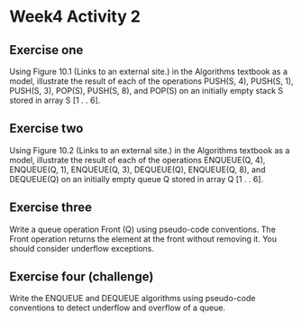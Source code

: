 # Week4 Activity 2

## Exercise one

Using Figure 10.1 (Links to an external site.) in the Algorithms textbook as a model, illustrate the result of each of the operations PUSH(S, 4), PUSH(S, 1), PUSH(S, 3), POP(S), PUSH(S, 8), and POP(S) on an initially empty stack S stored in array S [1 . . 6].

## Exercise two

Using Figure 10.2 (Links to an external site.) in the Algorithms textbook as a model, illustrate the result of each of the operations ENQUEUE(Q, 4), ENQUEUE(Q, 1), ENQUEUE(Q, 3), DEQUEUE(Q), ENQUEUE(Q, 8), and DEQUEUE(Q) on an initially empty queue Q stored in array Q [1 . . 6].

## Exercise three

Write a queue operation Front (Q) using pseudo-code conventions. The Front operation returns the element at the front without removing it. You should consider underflow exceptions.

## Exercise four (challenge)

Write the ENQUEUE and DEQUEUE algorithms using pseudo-code conventions to detect underflow and overflow of a queue.
